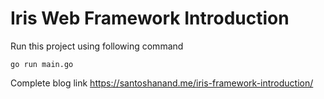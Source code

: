 # Iris Web Framework Introduction

Run this project using following command

`go run main.go`

Complete blog link https://santoshanand.me/iris-framework-introduction/
